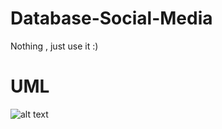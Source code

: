 # Database-Social-Media



Nothing , just use it :)


# UML

![alt text](https://raw.githubusercontent.com/TREER00T/Social-Network-Database/main/screenshot/uml.jpg)